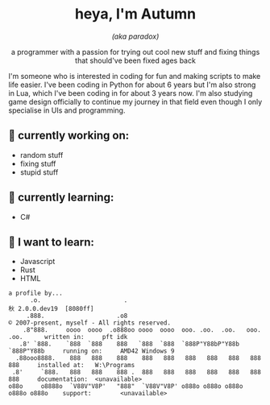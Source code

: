 <h1 align="center">heya, I'm Autumn</h1>
<p align="center"><i>(aka paradox)</i></p>
<p align="center">a programmer with a passion for trying out cool new stuff and fixing things that should've been fixed ages back</p>
</p>
I'm someone who is interested in coding for fun and making scripts to make life easier. I've been coding in Python for about 6 years but I'm also strong in Lua, which I've been coding in for about 3 years now. I'm also studying game design officially to continue my journey in that field even though I only specialise in UIs and programming.

## 🔭 currently working on:
- random stuff
- fixing stuff
- stupid stuff

## 🌱 currently learning:
- C#

## 🧠 I want to learn:
- Javascript
- Rust
- HTML

```
a profile by...
      .o.                       .                                                秋 2.0.0.dev19  [8080ff]
     .888.                    .o8                                                © 2007-present, myself - All rights reserved.
    .8"888.     oooo  oooo  .o888oo oooo  oooo  ooo. .oo.  .oo.   ooo. .oo.      written in:     pft idk
   .8' `888.    `888  `888    888   `888  `888  `888P"Y88bP"Y88b  `888P"Y88b     running on:     AMD42 Windows 9
  .88ooo8888.    888   888    888    888   888   888   888   888   888   888     installed at:   W:\Programs
 .8'     `888.   888   888    888 .  888   888   888   888   888   888   888     documentation:  <unavailable>
o88o     o8888o  `V88V"V8P'   "888"  `V88V"V8P' o888o o888o o888o o888o o888o    support:        <unavailable>
```
